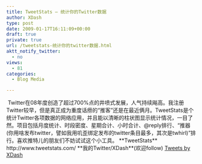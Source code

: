 ```yaml
---
title: TweetStats – 统计你的Twitter数据
author: XDash
type: post
date: 2009-01-17T16:11:09+00:00
draft: true
private: true
url: /tweetstats-统计你的twitter数据.html
aktt_notify_twitter:
  - no
views:
  - 81
categories:
  - Blog Media

---
```

<img decoding="async" src="attachments/month_0901/9200911801031.gif" border="0" alt="" />  
Twitter在08年度创造了超过700%点的井喷式发展，人气持续飚高。我注册Twitter较早，但是真正成为重度话痨的“推客”还是在最近俩月。TweetStats是个统计Twitter各项数据的网络应用，并且能以清晰的柱状图显示统计情况，一目了然。项目包括月度统计、时段密度、星期合计、小时合计、@reply排行、“推器(你用啥发布twitter，譬如我用叽歪绑定发布的twitter条目最多，其次是twhirl)”排行。喜欢推特儿的朋友们不妨试试这个小工具。  
**TweetStats**  
http://www.tweetstats.com/  
**我的Twitter/XDash**(欢迎follow)  
<a class="twitter-timeline" data-width="560" data-height="840" data-dnt="true" href="https://twitter.com/XDash?ref_src=twsrc%5Etfw">Tweets by XDash</a>